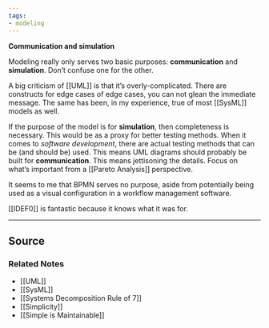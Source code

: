 ```yaml
---
tags:
- modeling
---
```

**Communication and simulation**

Modeling really only serves two basic purposes: **communication** and **simulation**. Don’t confuse one for the other.

A big criticism of [[UML]] is that it’s overly-complicated. There are constructs for edge cases of edge cases, you can not glean the immediate message. The same has been, in my experience, true of most [[SysML]] models as well.

If the purpose of the model is for **simulation**, then completeness is necessary. This would be as a proxy for better testing methods. When it comes to *software development*, there are actual testing methods that can be (and should be) used. This means UML diagrams should probably be built for **************************communication**************************. This means jettisoning the details. Focus on what’s important from a [[Pareto Analysis]] perspective. 

It seems to me that BPMN serves no purpose, aside from potentially being used as a visual configuration in a workflow management software.

[[IDEF0]] is fantastic because it knows what it was for.

---

## Source


### Related Notes
- [[UML]] 
- [[SysML]] 
- [[Systems Decomposition Rule of 7]] 
- [[Simplicity]] 
- [[Simple is Maintainable]]